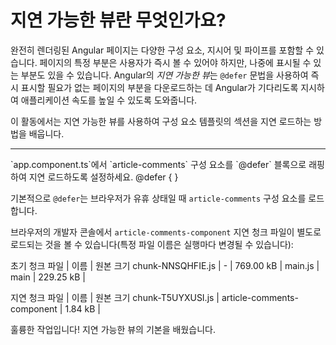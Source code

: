 # 지연 가능한 뷰란 무엇인가요?

완전히 렌더링된 Angular 페이지는 다양한 구성 요소, 지시어 및 파이프를 포함할 수 있습니다. 페이지의 특정 부분은 사용자가 즉시 볼 수 있어야 하지만, 나중에 표시될 수 있는 부분도 있을 수 있습니다. Angular의 *지연 가능한 뷰*는 `@defer` 문법을 사용하여 즉시 표시할 필요가 없는 페이지의 부분을 다운로드하는 데 Angular가 기다리도록 지시하여 애플리케이션 속도를 높일 수 있도록 도와줍니다.

이 활동에서는 지연 가능한 뷰를 사용하여 구성 요소 템플릿의 섹션을 지연 로드하는 방법을 배웁니다.

<hr>

<docs-workflow>

<docs-step title="템플릿의 섹션에 `@defer` 블록 추가">
`app.component.ts`에서 `article-comments` 구성 요소를 `@defer` 블록으로 래핑하여 지연 로드하도록 설정하세요.

<docs-code language="angular-html">
@defer {
  <article-comments />
}
</docs-code>

기본적으로 `@defer`는 브라우저가 유휴 상태일 때 `article-comments` 구성 요소를 로드합니다.

브라우저의 개발자 콘솔에서 `article-comments-component` 지연 청크 파일이 별도로 로드되는 것을 볼 수 있습니다(특정 파일 이름은 실행마다 변경될 수 있습니다):

<docs-code language="markdown">
초기 청크 파일  | 이름                       |  원본 크기
chunk-NNSQHFIE.js | -                         | 769.00 kB | 
main.js            | main                      | 229.25 kB | 

지연 청크 파일    | 이름                       |  원본 크기
chunk-T5UYXUSI.js  | article-comments-component |   1.84 kB |
</docs-code>

</docs-step>
</docs-workflow>

훌륭한 작업입니다! 지연 가능한 뷰의 기본을 배웠습니다.